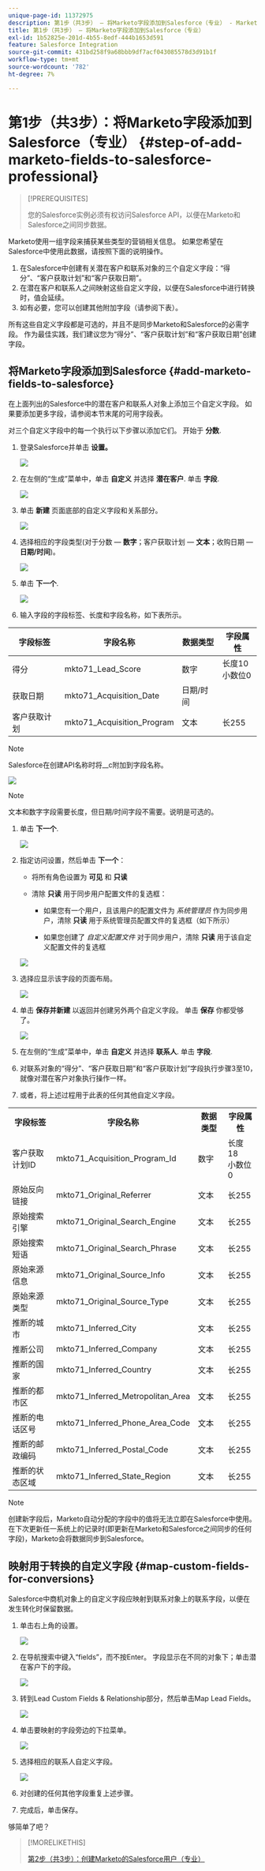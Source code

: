 ```yaml
---
unique-page-id: 11372975
description: 第1步（共3步） — 将Marketo字段添加到Salesforce（专业） - Marketo文档 — 产品文档
title: 第1步（共3步） — 将Marketo字段添加到Salesforce（专业）
exl-id: 1b52825e-201d-4b55-8edf-444b1653d591
feature: Salesforce Integration
source-git-commit: 431bd258f9a68bbb9df7acf043085578d3d91b1f
workflow-type: tm+mt
source-wordcount: '782'
ht-degree: 7%

---
```


# 第1步（共3步）：将Marketo字段添加到Salesforce（专业） {#step-of-add-marketo-fields-to-salesforce-professional}

>[!PREREQUISITES]
>
>您的Salesforce实例必须有权访问Salesforce API，以便在Marketo和Salesforce之间同步数据。

Marketo使用一组字段来捕获某些类型的营销相关信息。 如果您希望在Salesforce中使用此数据，请按照下面的说明操作。

1. 在Salesforce中创建有关潜在客户和联系对象的三个自定义字段：“得分”、“客户获取计划”和“客户获取日期”。
1. 在潜在客户和联系人之间映射这些自定义字段，以便在Salesforce中进行转换时，值会延续。
1. 如有必要，您可以创建其他附加字段（请参阅下表）。

所有这些自定义字段都是可选的，并且不是同步Marketo和Salesforce的必需字段。 作为最佳实践，我们建议您为“得分”、“客户获取计划”和“客户获取日期”创建字段。

## 将Marketo字段添加到Salesforce {#add-marketo-fields-to-salesforce}

在上面列出的Salesforce中的潜在客户和联系人对象上添加三个自定义字段。 如果要添加更多字段，请参阅本节末尾的可用字段表。

对三个自定义字段中的每一个执行以下步骤以添加它们。 开始于 **分数**.

1. 登录Salesforce并单击 **设置。**

   ![](assets/image2016-5-23-13-3a15-3a21.png)

1. 在左侧的“生成”菜单中，单击 **自定义** 并选择 **潜在客户**. 单击 **字段**.

   ![](assets/image2016-5-23-13-3a20-3a5.png)

1. 单击 **新建** 页面底部的自定义字段和关系部分。

   ![](assets/image2016-5-26-14-3a41-3a40.png)

1. 选择相应的字段类型(对于分数 —  **数字**；客户获取计划 —  **文本**；收购日期 —  **日期/时间**)。

   ![](assets/choose-field-type-2-hand.png)

1. 单击 **下一个**.

   ![](assets/image2016-5-26-14-3a51-3a14.png)

1. 输入字段的字段标签、长度和字段名称，如下表所示。

<table> 
 <thead> 
  <tr> 
   <th> 
    <div>
      字段标签 
    </div></th> 
   <th> 
    <div>
      字段名称 
    </div></th> 
   <th> 
    <div>
      数据类型 
    </div></th> 
   <th> 
    <div>
      字段属性 
    </div></th> 
  </tr> 
 </thead> 
 <tbody> 
  <tr> 
   <td>得分</td> 
   <td>mkto71_Lead_Score</td> 
   <td>数字</td> 
   <td>长度10<br>小数位0 </td> 
  </tr> 
  <tr> 
   <td>获取日期</td> 
   <td>mkto71_Acquisition_Date</td> 
   <td>日期/时间</td> 
   <td> </td> 
  </tr> 
  <tr> 
   <td>客户获取计划</td> 
   <td>mkto71_Acquisition_Program</td> 
   <td>文本</td> 
   <td>长255</td> 
  </tr> 
 </tbody> 
</table>

>[!NOTE]
>
>Salesforce在创建API名称时将__c附加到字段名称。

![](assets/image2016-5-26-14-3a55-3a33.png)

>[!NOTE]
>
>文本和数字字段需要长度，但日期/时间字段不需要。说明是可选的。

1. 单击 **下一个**.

   ![](assets/image2016-5-23-14-3a50-3a5.png)

1. 指定访问设置，然后单击 **下一个**：

   * 将所有角色设置为 **可见** 和 **只读**

   * 清除 **只读** 用于同步用户配置文件的复选框：

      * 如果您有一个用户，且该用户的配置文件为 _系统管理员_ 作为同步用户，清除 **只读** 用于系统管理员配置文件的复选框（如下所示）

      * 如果您创建了 _自定义配置文件_ 对于同步用户，清除 **只读** 用于该自定义配置文件的复选框

   ![](assets/image2016-6-30-9-3a25-3a4.png)

1. 选择应显示该字段的页面布局。

   ![](assets/image2016-5-26-15-3a14-3a45.png)

1. 单击 **保存并新建** 以返回并创建另外两个自定义字段。 单击 **保存** 你都受够了。

   ![](assets/image2016-5-23-15-3a8-3a43.png)

1. 在左侧的“生成”菜单中，单击 **自定义** 并选择 **联系人**. 单击 **字段**.
1. 对联系对象的“得分”、“客户获取日期”和“客户获取计划”字段执行步骤3至10，就像对潜在客户对象执行操作一样。
1. 或者，将上述过程用于此表的任何其他自定义字段。

<table> 
 <tbody> 
  <tr> 
   <th>字段标签</th> 
   <th>字段名称</th> 
   <th>数据类型</th> 
   <th>字段属性</th> 
  </tr> 
  <tr> 
   <td>客户获取计划ID</td> 
   <td>mkto71_Acquisition_Program_Id</td> 
   <td>数字</td> 
   <td>长度18<br>小数位0 </td> 
  </tr> 
  <tr> 
   <td>原始反向链接</td> 
   <td>mkto71_Original_Referrer</td> 
   <td>文本</td> 
   <td>长255</td> 
  </tr> 
  <tr> 
   <td>原始搜索引擎</td> 
   <td>mkto71_Original_Search_Engine</td> 
   <td>文本</td> 
   <td>长255</td> 
  </tr> 
  <tr> 
   <td>原始搜索短语</td> 
   <td>mkto71_Original_Search_Phrase</td> 
   <td>文本</td> 
   <td>长255</td> 
  </tr> 
  <tr> 
   <td>原始来源信息</td> 
   <td>mkto71_Original_Source_Info</td> 
   <td>文本</td> 
   <td>长255</td> 
  </tr> 
  <tr> 
   <td>原始来源类型</td> 
   <td>mkto71_Original_Source_Type</td> 
   <td>文本</td> 
   <td>长255</td> 
  </tr> 
  <tr> 
   <td>推断的城市</td> 
   <td>mkto71_Inferred_City</td> 
   <td>文本</td> 
   <td>长255</td> 
  </tr> 
  <tr> 
   <td>推断公司</td> 
   <td>mkto71_Inferred_Company</td> 
   <td>文本</td> 
   <td>长255</td> 
  </tr> 
  <tr> 
   <td>推断的国家</td> 
   <td>mkto71_Inferred_Country</td> 
   <td>文本</td> 
   <td>长255</td> 
  </tr> 
  <tr> 
   <td>推断的都市区</td> 
   <td>mkto71_Inferred_Metropolitan_Area</td> 
   <td>文本</td> 
   <td>长255</td> 
  </tr> 
  <tr> 
   <td>推断的电话区号</td> 
   <td>mkto71_Inferred_Phone_Area_Code</td> 
   <td>文本</td> 
   <td>长255</td> 
  </tr> 
  <tr> 
   <td>推断的邮政编码</td> 
   <td>mkto71_Inferred_Postal_Code</td> 
   <td>文本</td> 
   <td>长255</td> 
  </tr> 
  <tr> 
   <td>推断的状态区域</td> 
   <td>mkto71_Inferred_State_Region</td> 
   <td>文本</td> 
   <td>长255</td> 
  </tr> 
 </tbody> 
</table>

>[!NOTE]
>
>创建新字段后，Marketo自动分配的字段中的值将无法立即在Salesforce中使用。 在下次更新任一系统上的记录时(即更新在Marketo和Salesforce之间同步的任何字段)，Marketo会将数据同步到Salesforce。

## 映射用于转换的自定义字段  {#map-custom-fields-for-conversions}

Salesforce中商机对象上的自定义字段应映射到联系对象上的联系字段，以便在发生转化时保留数据。

1. 单击右上角的设置。

   ![](assets/image2016-5-26-16-3a34-3a0.png)

1. 在导航搜索中键入“fields”，而不按Enter。 字段显示在不同的对象下；单击潜在客户下的字段。

   ![](assets/image2016-5-26-16-3a36-3a32.png)

1. 转到Lead Custom Fields &amp; Relationship部分，然后单击Map Lead Fields。

   ![](assets/image2016-5-26-16-3a39-3a29.png)

1. 单击要映射的字段旁边的下拉菜单。

   ![](assets/image2016-5-26-16-3a49-3a53.png)

1. 选择相应的联系人自定义字段。

   ![](assets/image2016-5-26-16-3a56-3a23.png)

1. 对创建的任何其他字段重复上述步骤。

1. 完成后，单击保存。

够简单了吧？

>[!MORELIKETHIS]
>
>[第2步（共3步）：创建Marketo的Salesforce用户（专业）](/help/marketo/product-docs/crm-sync/salesforce-sync/setup/professional-edition/step-2-of-3-create-a-salesforce-user-for-marketo-professional.md)
